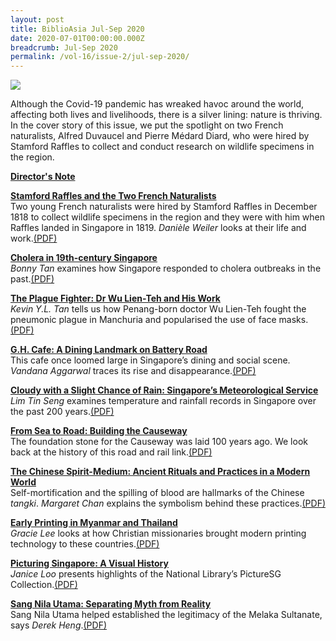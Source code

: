 ```yaml
---
layout: post
title: BiblioAsia Jul-Sep 2020
date: 2020-07-01T00:00:00.000Z
breadcrumb: Jul-Sep 2020
permalink: /vol-16/issue-2/jul-sep-2020/
---
```

<img src="/images/Vol-16-issue-2/landing/Vol16_Iss2.jpg">

Although the Covid-19 pandemic has wreaked havoc around the world, affecting both lives and livelihoods, there is a silver lining: nature is thriving. In the cover story of this issue, we put the spotlight on two French naturalists, Alfred Duvaucel and Pierre Médard Diard, who were hired by Stamford Raffles to collect and conduct research on wildlife specimens in the region.

**[Director's Note](/vol-16/issue-2/jul-sep-2020/director-note)**

**[Stamford Raffles and the Two French Naturalists](/vol-16/issue-2/jul-sep-2020/raffles)**<br>Two young French naturalists were hired by Stamford Raffles in December 1818 to collect wildlife specimens in the region and they were with him when Raffles landed in Singapore in 1819. *Danièle Weiler* looks at their life and work.[(PDF)](/files/pdf/vol-16/issue-2/v16-issue2_FrenchNaturalist.pdf)

**[Cholera in 19th-century Singapore](/vol-16/issue-2/jul-sep-2020/cholera)**<br>*Bonny Tan* examines how Singapore responded to cholera outbreaks in the past.[(PDF)](/files/pdf/vol-16/issue-2/v16-issue2_Cholera.pdf)

**[The Plague Fighter: Dr Wu Lien-Teh and His Work](/vol-16/issue-2/jul-sep-2020/plague)**<br>*Kevin Y.L. Tan* tells us how Penang-born doctor Wu Lien-Teh fought the pneumonic plague in Manchuria and popularised the use of face masks.[(PDF)](/files/pdf/vol-16/issue-2/v16-issue2_PlagueFighter.pdf)

**[G.H. Cafe: A Dining Landmark on Battery Road](/vol-16/issue-2/jul-sep-2020/ghcafe)**<br>This cafe once loomed large in Singapore’s dining and social scene. *Vandana Aggarwal* traces its rise and disappearance.[(PDF)](/files/pdf/vol-16/issue-2/v16-issue2_GH-Caffe.pdf)

**[Cloudy with a Slight Chance of Rain: Singapore’s Meteorological Service](/vol-16/issue-2/jul-sep-2020/rain)**<br>*Lim Tin Seng* examines temperature and rainfall records in Singapore over the past 200 years.[(PDF)](/files/pdf/vol-16/issue-2/v16-issue2_MeteorologicalService.pdf)

**[From Sea to Road: Building the Causeway](/vol-16/issue-2/jul-sep-2020/causeway)**<br>The foundation stone for the Causeway was laid 100 years ago. We look back at the history of this road and rail link.[(PDF)](/files/pdf/vol-16/issue-2/v16-issue2_SeaRoad.pdf)

**[The Chinese Spirit-Medium: Ancient Rituals and Practices in a Modern World](/vol-16/issue-2/jul-sep-2020/medium)**<br>Self-mortification and the spilling of blood are hallmarks of the Chinese *tangki*. *Margaret Chan* explains the symbolism behind these practices.[(PDF)](/files/pdf/vol-16/issue-2/v16-issue2_SpiritMedium.pdf)

**[Early Printing in Myanmar and Thailand](/vol-16/issue-2/jul-sep-2020/earlyprinting)**<br>*Gracie Lee* looks at how Christian missionaries brought modern printing technology to these countries.[(PDF)](/files/pdf/vol-16/issue-2/v16-issue2_EarlyPrinting.pdf)

**[Picturing Singapore: A Visual History](/vol-16/issue-2/jul-sep-2020/picturessg)**<br>*Janice Loo* presents highlights of the National Library’s PictureSG Collection.[(PDF)](/files/pdf/vol-16/issue-2/v16-issue2_PicturingSingapore.pdf)

**[Sang Nila Utama: Separating Myth from Reality](/vol-16/issue-2/jul-sep-2020/sangnila)**<br>Sang Nila Utama helped established the legitimacy of the Melaka Sultanate, says *Derek Heng*.[(PDF)](/files/pdf/vol-16/issue-2/v16-issue2_Sang-Nila-Utama.pdf)